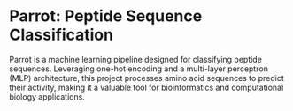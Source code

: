 # Parrot: Peptide Sequence Classification 
Parrot is a machine learning pipeline designed for classifying peptide sequences. Leveraging one-hot encoding and a multi-layer perceptron (MLP) architecture, this project processes amino acid sequences to predict their activity, making it a valuable tool for bioinformatics and computational biology applications.

